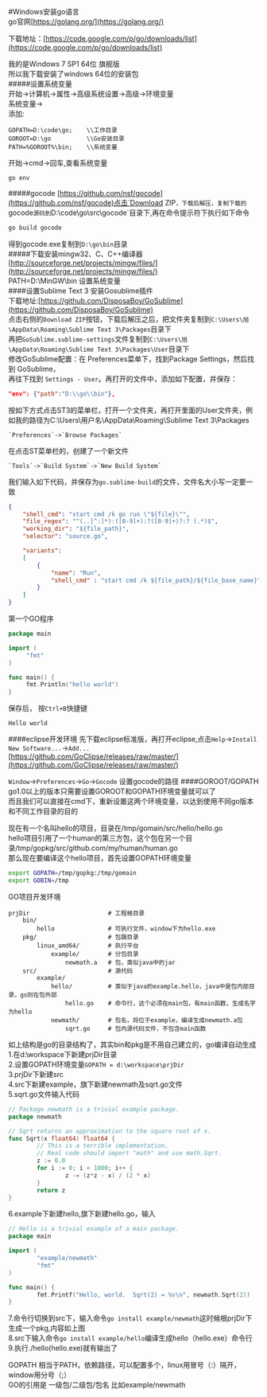 #Windows安装go语言      
go官网[https://golang.org/](https://golang.org/)         

下载地址：[https://code.google.com/p/go/downloads/list](https://code.google.com/p/go/downloads/list)                    

我的是Windows 7 SP1 64位 旗舰版            
所以我下载安装了windows 64位的安装包           
#####设置系统变量         
开始->计算机->属性->高级系统设置->高级->环境变量           
系统变量->              
添加: 
```text
GOPATH=D:\code\go;    \\工作目录
GOROOT=D:\go          \\Go安装目录
PATH=%GOROOT%\bin;    \\系统变量
```
开始->cmd->回车,查看系统变量
```bat
go env
```            
#####gocode
[https://github.com/nsf/gocode](https://github.com/nsf/gocode)点击`Download ZIP`，下载后解压，复制下载的`gocode`源码到`D:\code\go\src\gocode`目录下,再在命令提示符下执行如下命令 
```bat
go build gocode
```       
得到gocode.exe复制到`D:\go\bin`目录             
#####下载安装mingw32、C、C++编译器        
[http://sourceforge.net/projects/mingw/files/](http://sourceforge.net/projects/mingw/files/)        
PATH=D:\MinGW\bin 设置系统变量           
####设置Sublime Text 3
安装Gosublime插件           
下载地址:[https://github.com/DisposaBoy/GoSublime](https://github.com/DisposaBoy/GoSublime)       
点击右侧的`Download ZIP`按钮，下载后解压之后，把文件夹复制到`C:\Users\旭\AppData\Roaming\Sublime Text 3\Packages`目录下          
再把`GoSublime.sublime-settings`文件复制到`C:\Users\旭\AppData\Roaming\Sublime Text 3\Packages\User`目录下      
修改GoSublime配置：在 Preferences菜单下，找到Package Settings，然后找到 GoSublime，            
再往下找到 `Settings - User`。再打开的文件中，添加如下配置，并保存：
```json
"env": {"path":"D:\\go\\bin"},
```

按如下方式点击ST3的菜单栏，打开一个文件夹，再打开里面的User文件夹，例如我的路径为C:\Users\用户名\AppData\Roaming\Sublime Text 3\Packages
```text
`Preferences`->`Browse Packages`
```
在点击ST菜单栏的，创建了一个新文件
```text
`Tools`->`Build System`->`New Build System`
```
我们输入如下代码，并保存为`go.sublime-build`的文件，文件名大小写一定要一致      
```json
{
    "shell_cmd": "start cmd /k go run \"${file}\"",
    "file_regex": "^(..[^:]*):([0-9]+):?([0-9]+)?:? (.*)$",
    "working_dir": "${file_path}",
    "selector": "source.go",

    "variants":
    [
        {
            "name": "Run",
            "shell_cmd" : "start cmd /k ${file_path}/${file_base_name}"
        }
    ]
}
```
第一个GO程序
```go
package main

import (
     "fmt"
)

func main() {
     fmt.Println("hello world")
}
```
保存后，
按`Ctrl+B`快捷键
```text
Hello world
```
####eclipse开发环境
先下载eclipse标准版，再打开eclipse,点击`Help`->`Install New Software...`->`Add...`          
[https://github.com/GoClipse/releases/raw/master/](https://github.com/GoClipse/releases/raw/master/)          

`Window`->`Preferences`->`Go`->`Gocode` 设置gocode的路径
####GOROOT/GOPATH
go1.0以上的版本只需要设置GOROOT和GOPATH环境变量就可以了         
而且我们可以直接在cmd下，重新设置这两个环境变量，以达到使用不同go版本和不同工作目录的目的        

现在有一个名叫hello的项目，目录在/tmp/gomain/src/hello/hello.go         
hello项目引用了一个human的第三方包，这个包在另一个目录/tmp/gopkg/src/github.com/my/human/human.go        
那么现在要编译这个hello项目，首先设置GOPATH环境变量
```bash
export GOPATH=/tmp/gopkg:/tmp/gomain
export GOBIN=/tmp
```
GO项目开发环境
```text
prjDir                      # 工程根目录
    bin/                    
        hello               # 可执行文件，window下为hello.exe
    pkg/                    # 包跟目录
        linux_amd64/        # 执行平台
            example/        # 分包目录
                newmath.a   # 包，类似java中的jar
    src/                    # 源代码
        example/            
            hello/          # 类似于java的example.hello，java中是包内部目录，go则在包外部
                hello.go    # 命令行，这个必须在main包，有main函数，生成名字为hello
            newmath/        # 包名，将位于example，编译生成newmath.a包
                sqrt.go     # 包内源代码文件，不包含main函数
```
如上结构是go的目录结构了，其实bin和pkg是不用自己建立的，go编译自动生成        
1.在d:\workspace下新建prjDir目录      
2.设置GOPATH环境变量`GOPATH = d:\workspace\prjDir`      
3.prjDir下新建src      
4.src下新建example，旗下新建newmath及sqrt.go文件        
5.sqrt.go文件输入代码
```go
// Package newmath is a trivial example package.
package newmath

// Sqrt returns an approximation to the square root of x.
func Sqrt(x float64) float64 {
        // This is a terrible implementation.
        // Real code should import "math" and use math.Sqrt.
        z := 0.0
        for i := 0; i < 1000; i++ {
                z -= (z*z - x) / (2 * x)
        }
        return z
}
```
6.example下新建hello,旗下新建hello.go，输入
```go
// Hello is a trivial example of a main package.
package main

import (
        "example/newmath"
        "fmt"
)

func main() {
        fmt.Printf("Hello, world.  Sqrt(2) = %v\n", newmath.Sqrt(2))
}
```
7.命令行切换到src下，输入命令`go install example/newmath`这时候根prjDir下生成一个pkg,内容如上图          
8.src下输入命令`go install example/hello`编译生成hello（hello.exe）命令行      
9.执行./hello(hello.exe)就有输出了         

GOPATH 相当于PATH，依赖路径，可以配置多个，linux用冒号（:）隔开，window用分号（;）       
GO的引用是  一级包/二级包/包名 比如example/newmath